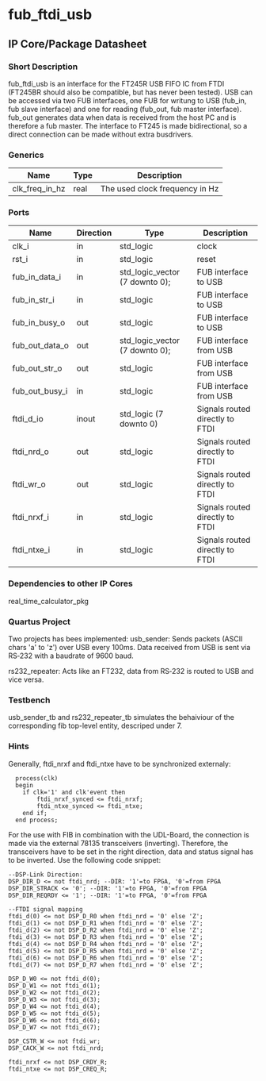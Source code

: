 # fub\_ftdi\_usb
## IP Core/Package Datasheet

### Short Description
fub\_ftdi\_usb is an interface for the FT245R USB FIFO IC from FTDI (FT245BR should also be compatible, but has never been tested). USB can be accessed via two FUB interfaces, one FUB for writung to USB (fub\_in, fub slave interface) and one for reading (fub\_out, fub master interface). fub\_out generates data when data is received from the host PC and is therefore a fub master. The interface to FT245 is made bidirectional, so a direct connection can be made without extra busdrivers.

### Generics

| Name           | Type | Description                    |
|----------------|------|--------------------------------|
| clk\_freq\_in\_hz | real | The used clock frequency in Hz |


### Ports

| Name           | Direction | Type                            | Description                     |
|----------------|-----------|---------------------------------|---------------------------------|
| clk\_i          | in        | std\_logic                       | clock                           |
| rst\_i          | in        | std\_logic                       | reset                           |
| fub\_in\_data\_i  | in        | std\_logic\_vector (7 downto 0);  | FUB interface to USB            |
| fub\_in\_str\_i   | in        | std\_logic                       | FUB interface to USB            |
| fub\_in\_busy\_o  | out       | std\_logic                       | FUB interface to USB            |
| fub\_out\_data\_o | out       | std\_logic\_vector  (7 downto 0); | FUB interface from USB          |
| fub\_out\_str\_o  | out       | std\_logic                       | FUB interface from USB          |
| fub\_out\_busy\_i | in        | std\_logic                       | FUB interface from USB          |
| ftdi\_d\_io      | inout     | std\_logic (7 downto 0)          | Signals routed directly to FTDI |
| ftdi\_nrd\_o     | out       | std\_logic                       | Signals routed directly to FTDI |
| ftdi\_wr\_o      | out       | std\_logic                       | Signals routed directly to FTDI |
| ftdi\_nrxf\_i    | in        | std\_logic                       | Signals routed directly to FTDI |
| ftdi\_ntxe\_i    | in        | std\_logic                       | Signals routed directly to FTDI |


### Dependencies to other IP Cores
real\_time\_calculator\_pkg

### Quartus Project
Two projects has bees implemented:
usb\_sender: Sends packets (ASCII chars 'a' to 'z') over USB every 100ms. Data received from USB is sent via RS‑232 with a baudrate of 9600 baud.

rs232\_repeater: Acts like an FT232, data from RS‑232 is routed to USB and vice versa.

### Testbench
usb\_sender\_tb and rs232\_repeater\_tb simulates the behaiviour of the corresponding fib top-level entity, descriped under  7.

### Hints
Generally, ftdi\_nrxf and ftdi\_ntxe have to be synchronized externaly:

```
  process(clk)
  begin
    if clk='1' and clk'event then
    	ftdi_nrxf_synced <= ftdi_nrxf;
    	ftdi_ntxe_synced <= ftdi_ntxe;
    end if;
  end process;
```

For the use with FIB in combination with the UDL-Board, the connection is made via the external 78135 transceivers (inverting). Therefore, the transceivers have to be set in the right direction, data and status signal has to be inverted. Use the following code snippet: 

```
--DSP-Link Direction:
DSP_DIR_D <= not ftdi_nrd; --DIR: '1'=to FPGA, '0'=from FPGA
DSP_DIR_STRACK <= '0'; --DIR: '1'=to FPGA, '0'=from FPGA
DSP_DIR_REQRDY <= '1'; --DIR: '1'=to FPGA, '0'=from FPGA

--FTDI signal mapping
ftdi_d(0) <= not DSP_D_R0 when ftdi_nrd = '0' else 'Z';
ftdi_d(1) <= not DSP_D_R1 when ftdi_nrd = '0' else 'Z';
ftdi_d(2) <= not DSP_D_R2 when ftdi_nrd = '0' else 'Z';
ftdi_d(3) <= not DSP_D_R3 when ftdi_nrd = '0' else 'Z';
ftdi_d(4) <= not DSP_D_R4 when ftdi_nrd = '0' else 'Z';
ftdi_d(5) <= not DSP_D_R5 when ftdi_nrd = '0' else 'Z';
ftdi_d(6) <= not DSP_D_R6 when ftdi_nrd = '0' else 'Z';
ftdi_d(7) <= not DSP_D_R7 when ftdi_nrd = '0' else 'Z';

DSP_D_W0 <= not ftdi_d(0);	
DSP_D_W1 <= not ftdi_d(1);
DSP_D_W2 <= not ftdi_d(2);
DSP_D_W3 <= not ftdi_d(3);
DSP_D_W4 <= not ftdi_d(4);
DSP_D_W5 <= not ftdi_d(5);
DSP_D_W6 <= not ftdi_d(6);
DSP_D_W7 <= not ftdi_d(7);

DSP_CSTR_W <= not ftdi_wr;
DSP_CACK_W <= not ftdi_nrd;

ftdi_nrxf <= not DSP_CRDY_R;
ftdi_ntxe <= not DSP_CREQ_R; 
```

